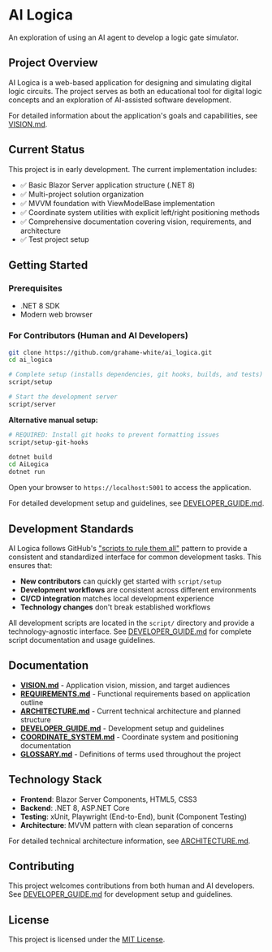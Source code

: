 # AI Logica

An exploration of using an AI agent to develop a logic gate simulator.

## Project Overview

AI Logica is a web-based application for designing and simulating digital logic circuits. The project serves as both an educational tool for digital logic concepts and an exploration of AI-assisted software development.

For detailed information about the application's goals and capabilities, see [VISION.md](VISION.md).

## Current Status

This project is in early development. The current implementation includes:
- ✅ Basic Blazor Server application structure (.NET 8)
- ✅ Multi-project solution organization
- ✅ MVVM foundation with ViewModelBase implementation
- ✅ Coordinate system utilities with explicit left/right positioning methods
- ✅ Comprehensive documentation covering vision, requirements, and architecture
- ✅ Test project setup

## Getting Started

### Prerequisites
- .NET 8 SDK
- Modern web browser

### For Contributors (Human and AI Developers)

```bash
git clone https://github.com/grahame-white/ai_logica.git
cd ai_logica

# Complete setup (installs dependencies, git hooks, builds, and tests)
script/setup

# Start the development server
script/server
```

**Alternative manual setup:**
```bash
# REQUIRED: Install git hooks to prevent formatting issues
script/setup-git-hooks

dotnet build
cd AiLogica
dotnet run
```

Open your browser to `https://localhost:5001` to access the application.

For detailed development setup and guidelines, see [DEVELOPER_GUIDE.md](DEVELOPER_GUIDE.md).

## Development Standards

AI Logica follows GitHub's ["scripts to rule them all"](https://github.com/github/scripts-to-rule-them-all) pattern to provide a consistent and standardized interface for common development tasks. This ensures that:

- **New contributors** can quickly get started with `script/setup`
- **Development workflows** are consistent across different environments
- **CI/CD integration** matches local development experience
- **Technology changes** don't break established workflows

All development scripts are located in the `script/` directory and provide a technology-agnostic interface. See [DEVELOPER_GUIDE.md](DEVELOPER_GUIDE.md) for complete script documentation and usage guidelines.

## Documentation

- [**VISION.md**](VISION.md) - Application vision, mission, and target audiences
- [**REQUIREMENTS.md**](REQUIREMENTS.md) - Functional requirements based on application outline
- [**ARCHITECTURE.md**](ARCHITECTURE.md) - Current technical architecture and planned structure  
- [**DEVELOPER_GUIDE.md**](DEVELOPER_GUIDE.md) - Development setup and guidelines
- [**COORDINATE_SYSTEM.md**](COORDINATE_SYSTEM.md) - Coordinate system and positioning documentation
- [**GLOSSARY.md**](GLOSSARY.md) - Definitions of terms used throughout the project

## Technology Stack

- **Frontend**: Blazor Server Components, HTML5, CSS3
- **Backend**: .NET 8, ASP.NET Core  
- **Testing**: xUnit, Playwright (End-to-End), bunit (Component Testing)
- **Architecture**: MVVM pattern with clean separation of concerns

For detailed technical architecture information, see [ARCHITECTURE.md](ARCHITECTURE.md).

## Contributing

This project welcomes contributions from both human and AI developers. See [DEVELOPER_GUIDE.md](DEVELOPER_GUIDE.md) for development setup and guidelines.

## License

This project is licensed under the [MIT License](LICENSE).
